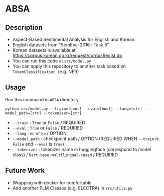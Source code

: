 # ABSA  
## Description
- Aspect-Based Sentimental Analysis for English and Korean  
- English datasets from "SemEval 2016 : Task 5"
- Korean datasets is available at https://corpus.korean.go.kr/request/corpusRegist.do
- You can run this code at `src/model.py`
- You can apply this repository to another task based on `TokenClassification`. (e.g. NER)  

## Usage  
Run this command in `ABSA` directory.  

```
python src/model.py --train=[bool] --eval=[bool] --lang=[str] --model_path=[str] --tokenizer=[str]
```  

- `--train` : `True` or `False` / REQUIRED  
- `--eval` : `True` or `False` / REQUIRED  
- `--lang` : `en` or `ko` / OPTION  
- `--model_path` : checkpoint path / OPTION (REQUIRED WHEN `--train` is `False` and `--eval` is `True`)  
- `--tokenizer` : tokenizer name in huggingface (correspond to model class) / `bert-base-multilingual-cased` / REQUIRED

## Future Work
- Wrapping with docker for comfortable
- Add another PLM Classes (e.g. ELECTRA) in `src/utils.py`